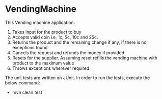 # VendingMachine

This Vending machine application:
  1. Takes input for the product to buy
  2. Accepts valid coin i.e, 1c, 5c, 10c and 25c.
  3. Returns the product and the remaining change if any, if there is no exceptions found
  4. Cancels the request and refunds the money if provided
  5. Resets for the supplier. Assuming reset refills the vending machine with product to the maximum value
  6. Throws exceptions wherever required


The unit tests are written on JUnit. In order to run the tests, execute the below command:

* mvn clean test
    
